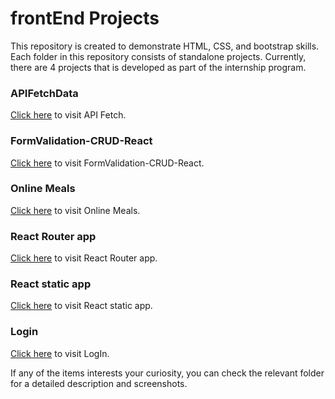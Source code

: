 # frontEnd Projects

This repository is created to demonstrate HTML, CSS, and bootstrap skills. Each folder in this repository consists of standalone projects.
Currently, there are 4 projects that is developed as part of the internship program.

### APIFetchData
<a href="https://frontend-js.netlify.app/apifetchdata/" target="_blank">Click here</a> to visit API Fetch.

### FormValidation-CRUD-React
<a href="https://frontend-react-form-validation-crud.netlify.app/" target="_blank">Click here</a> to visit FormValidation-CRUD-React.

### Online Meals 
[Click here](https://frontend-js.netlify.app/onlinemeals/) to visit Online Meals.

### React Router app
[Click here](https://frontend-react-router.netlify.app/) to visit React Router app.

### React static app
[Click here](https://frontend-js-react.netlify.app/) to visit React static app.



### Login 
[Click here](https://frontend-js.netlify.app/login/) to visit LogIn.






If any of the items interests your curiosity, you can check the relevant folder for a detailed description and screenshots.
